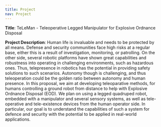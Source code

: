 ```yaml
---
title: Project
nav: Project
---
```


**Title**: TeLeMan - Teleoperative Legged Manipulator for Explosive Ordnance Disposal

**Project Description**: Human life is invaluable and needs to be protected by all means. Defense and security communities face high risks at a regular base, either this is a result of investigation, monitoring, or patrolling. On the other side, several robotic platforms have shown great capabilities and robustness into operating in challenging environments, such as hazardous ones. Thus, telepresence in robotics has the potential in providing safety solutions to such scenarios. Autonomy though is challenging, and thus teleoperation could be the golden ratio between autonomy and human presence. In this proposal, we aim at developing teleoparative methods, for humans controlling a ground robot from distance to help with Explosive Ordnance Disposal (EOD). We plan on using a legged quadruped robot, embedded with a manipulator and several sensory systems, as well as tele-operative and tele-existence devices from the human operator side. In particular, our goal is to understand the capabilities of such a system for defence and security with the potential to be applied in real-world applications.
